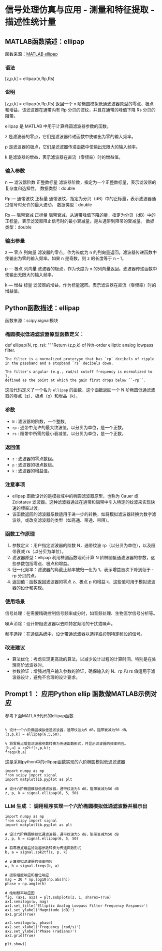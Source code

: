 # 信号处理仿真与应用 - 测量和特征提取 - 描述性统计量

## MATLAB函数描述：ellipap 

函数来源：[MATLAB ellipap](https://ww2.mathworks.cn/help/signal/ref/ellipap.html?searchHighlight=ellipap&s_tid=srchtitle_support_results_1_ellipap)

### 语法

[z,p,k] = ellipap(n,Rp,Rs)

### 说明

[z,p,k] = ellipap(n,Rp,Rs) 返回一个 n 阶椭圆模拟低通滤波器原型的零点、极点和增益，该滤波器在通带内有 Rp 分贝的波纹，并且在通带的峰值下降 Rs 分贝的阻带。

ellipap 是 MATLAB 中用于计算椭圆滤波器参数的函数。

z 是滤波器的零点，它们是滤波器传递函数中使输出为零的输入频率。

p 是滤波器的极点，它们是滤波器传递函数中使输出无限大的输入频率。

k 是滤波器的增益，表示滤波器在直流（零频率）时的增益值。

### 输入参数
n — 滤波器阶数
正整数标量
滤波器阶数，指定为一个正整数标量，表示滤波器的复杂度和选择性。
数据类型：double

Rp — 通带波纹
正标量
通带波纹，指定为分贝（dB）中的正标量，表示滤波器通过信号时允许的最大波动。
数据类型：double

Rs — 阻带衰减
正标量
阻带衰减，从通带峰值下降的量，指定为分贝（dB）中的正标量，表示滤波器阻止信号时的最小衰减量，是从通带到阻带的衰减量。
数据类型：double
### 输出参量

z — 零点
列向量
滤波器的零点，作为长度为 n 的列向量返回。滤波器传递函数中使输出为零的输入频率。如果 n 是奇数，则 z 的长度等于 n – 1。

p — 极点
列向量
滤波器的极点，作为长度为 n 的列向量返回。滤波器传递函数中使输出无限大的输入频率。

k — 增益
标量
滤波器的增益，作为标量返回。表示滤波器在直流（零频率）时的增益值。

## Python函数描述：ellipap

函数来源：scipy.signal模块

### 椭圆模拟低通滤波器原型函数定义：

def ellipap(N, rp, rs):
    """Return (z,p,k) of Nth-order elliptic analog lowpass filter.

    The filter is a normalized prototype that has `rp` decibels of ripple
    in the passband and a stopband `rs` decibels down.

    The filter's angular (e.g., rad/s) cutoff frequency is normalized to 1,
    defined as the point at which the gain first drops below ``-rp``.


这段代码定义了一个名为 `ellipap` 的函数，这个函数返回一个 N 阶椭圆低通滤波器的零点（z）、极点（p）和增益（k）。
### 参数
- `N` : 滤波器的阶数，一个整数。
- `rp` : 通带中允许的最大纹波值，以分贝为单位，是一个正数。
- `rs` : 阻带中所需的最小衰减值，以分贝为单位，是一个正数。
### 返回值
- `z` : 滤波器的零点数组。
- `p` : 滤波器的极点数组。
- `k` : 滤波器的增益值。
### 注意事项
- ellipap 函数设计的是模拟域中的椭圆滤波器原型，也称为 Cauer 或 Zolotarev 滤波器。这种滤波器通过在通带和阻带中引入特定的纹波来实现快速的频率过渡。
- 该函数返回的滤波器系数适用于进一步的转换，如将模拟滤波器转换为数字滤波器，或改变滤波器的类型（如高通、带通、带阻）。
### 函数工作原理
1. 参数定义：用户指定滤波器的阶数 N，通带纹波 rp（以分贝为单位），以及阻带衰减 rs（以分贝为单位）。
2. 滤波器原型：ellipap 利用椭圆函数理论计算 N 阶椭圆低通滤波器的参数，这些参数包括零点、极点和增益。
3. 归一化频率：滤波器的角截止频率被归一化为 1，表示增益首次下降到低于 -rp 分贝的点。
4. 返回值：函数返回滤波器的零点 z、极点 p 和增益 k，这些值可用于模拟滤波器的设计和实现。
### 使用场景
信号处理：在需要精确控制信号频率成分时，如音频处理、生物医学信号分析等。

噪声消除：设计带阻滤波器以去除特定频段的干扰或噪声。

频率选择：在通信系统中，设计带通滤波器以选择或抑制特定频段的信号。
### 改进建议
- 算法优化：考虑实现更高效的算法，以减少设计过程的计算时间，特别是在处理高阶滤波器时。
- 参数验证：增强对用户输入参数的验证，确保输入的 N、rp 和 rs 值适用于滤波器设计，避免不合理的设计要求。
## Prompt 1 ：  应用Python ellip 函数做MATLAB示例对应

参考下面MATLAB代码的ellipap函数
```

% 设计一个六阶椭圆模拟低通滤波器，通带纹波为5 dB，阻带衰减为50 dB。
[z,p,k] = ellipap(6,5,50);

% 将零极点增益滤波器参数转换为传递函数形式，并显示滤波器的频率响应。
[b,a] = zp2tf(z,p,k);
freqs(b,a)

```

这是采用python中的ellipap函数实现的六阶椭圆模拟低通滤波器
```
import numpy as np
from scipy import signal
import matplotlib.pyplot as plt

# 设计六阶椭圆模拟低通滤波器，通带纹波为5 dB，阻带衰减为50 dB
z, p, k = signal.ellipap(6, 5, 50)
```
### LLM 生成 ：  调用程序实现一个六阶椭圆模拟低通滤波器并展示出

```
import numpy as np
from scipy import signal
import matplotlib.pyplot as plt

# 设计六阶椭圆模拟低通滤波器，通带纹波为5 dB，阻带衰减为50 dB
z, p, k = signal.ellipap(6, 5, 50)

# 将零极点增益滤波器参数转换为传递函数形式
b, a = signal.zpk2tf(z, p, k)

# 计算模拟滤波器的频率响应
w, h = signal.freqs(b, a)

# 提取幅度响应和相位响应
mag = 20 * np.log10(np.abs(h))
phase = np.angle(h)

# 绘制频率响应图
fig, (ax1, ax2) = plt.subplots(2, 1, sharex=True)
ax1.semilogx(w, mag)
ax1.set_title('Elliptic Analog Lowpass Filter Frequency Response')
ax1.set_ylabel('Magnitude (dB)')
ax1.grid(True)

ax2.semilogx(w, phase)
ax2.set_xlabel('Frequency (rad/s)')
ax2.set_ylabel('Phase (radians)')
ax2.grid(True)

plt.show()
```